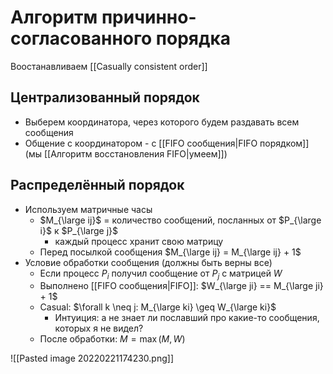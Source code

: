 # Алгоритм причинно-согласованного порядка

Воостанавливаем [[Casually consistent order]]

## Централизованный порядок

* Выберем координатора, через которого будем раздавать всем сообщения
* Общение с координатором - с [[FIFO  сообщения|FIFO порядком]] (мы [[Алгоритм восстановления FIFO|умеем]])

## Распределённый порядок
* Используем матричные часы
	* $M_{\large ij}$ = количество сообщений, посланных от $P_{\large i}$ к $P_{\large j}$
		* каждый процесс хранит свою матрицу
	* Перед посылкой сообщения $M_{\large ij} = M_{\large ij} + 1$
* Условие обработки сообщения (должны быть верны все)
	* Если процесс $P_i$ получил сообщение от $P_j$ с матрицей $W$
	* Выполнено [[FIFO  сообщения|FIFO]]: $W_{\large ji} == M_{\large ji} + 1$
	* Casual: $\forall k \neq j: M_{\large ki} \geq W_{\large ki}$
		* Интуиция: а не знает ли пославший про какие-то сообщения, которых я не видел?
	* После обработки: $M = \max(M, W)$


![[Pasted image 20220221174230.png]]